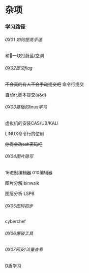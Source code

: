 # 杂项
### 学习路径
###### 0X01 如何提高手速
和👴一块打蔚蓝/空洞
###### 0X02提交flag
~~不会真的有人不会手动提交吧~~
命令行提交

自动化脚本提交(a&d)
###### 0X03基础的linux学习
虚拟机的安装CAS/UB/KALI

LINUX命令行的使用

~~你得会改ssh密码吧~~

###### 0X04图片隐写
16进制编辑器 010编辑器

图片分解 binwalk 

图层分析 LS~~P~~B 
###### 0X05密码初步
cyberchef

###### 0X06爆破工具


###### 0X07网安/流量查看
D盾学习



